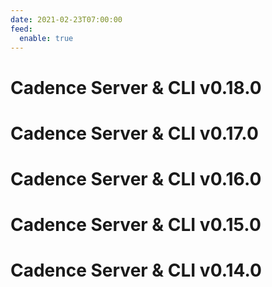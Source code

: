 ```yaml
---
date: 2021-02-23T07:00:00
feed:
  enable: true
---
```


# Cadence Server & CLI v0.18.0
<release-notes
  owner="uber"
  repo="cadence"
  tag="v0.18.0"
/>

# Cadence Server & CLI v0.17.0
<release-notes
  owner="uber"
  repo="cadence"
  tag="v0.17.0"
/>

# Cadence Server & CLI v0.16.0
<release-notes
  owner="uber"
  repo="cadence"
  tag="v0.16.0"
/>

# Cadence Server & CLI v0.15.0
<release-notes
  owner="uber"
  repo="cadence"
  tag="v0.15.0"
/>

# Cadence Server & CLI v0.14.0
<release-notes
  owner="uber"
  repo="cadence"
  tag="v0.14.0"
/>
